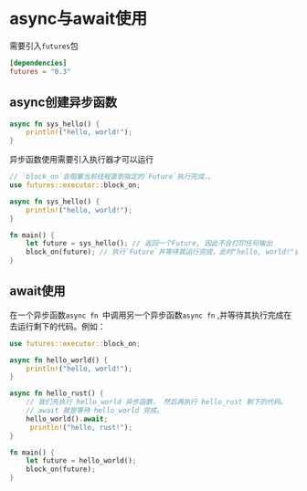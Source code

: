 # async与await使用

需要引入`futures`包

```toml
[dependencies]
futures = "0.3"
```

## async创建异步函数

```rust
async fn sys_hello() {
    println!("hello, world!");
}
```

异步函数使用需要引入执行器才可以运行

```rust
// `block_on`会阻塞当前线程直到指定的`Future`执行完成，。
use futures::executor::block_on;

async fn sys_hello() {
    println!("hello, world!");
}

fn main() {
    let future = sys_hello(); // 返回一个Future, 因此不会打印任何输出
    block_on(future); // 执行`Future`并等待其运行完成，此时"hello, world!"会被打印输出
}
```

## await使用

在一个异步函数`async fn `中调用另一个异步函数`async fn` ,并等待其执行完成在去运行剩下的代码。例如：

```rust
use futures::executor::block_on;

async fn hello_world() {
    println!("hello, world!");
}

async fn hello_rust() {
    // 我们先执行 hello_world 异步函数， 然后再执行 hello_rust 剩下的代码。
    // await 就是等待 hello_world 完成。
    hello_world().await;
     println!("hello, rust!");
}

fn main() {
    let future = hello_world();
    block_on(future);
}
```

